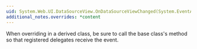 ```yaml
---
uid: System.Web.UI.DataSourceView.OnDataSourceViewChanged(System.EventArgs)
additional_notes.overrides: *content
---
```


<p>When overriding <xref href="System.Web.UI.DataSourceView.OnDataSourceViewChanged(System.EventArgs)"></xref> in a derived class, be sure to call the base class's <xref href="System.Web.UI.DataSourceView.OnDataSourceViewChanged(System.EventArgs)"></xref> method so that registered delegates receive the event.</p>


